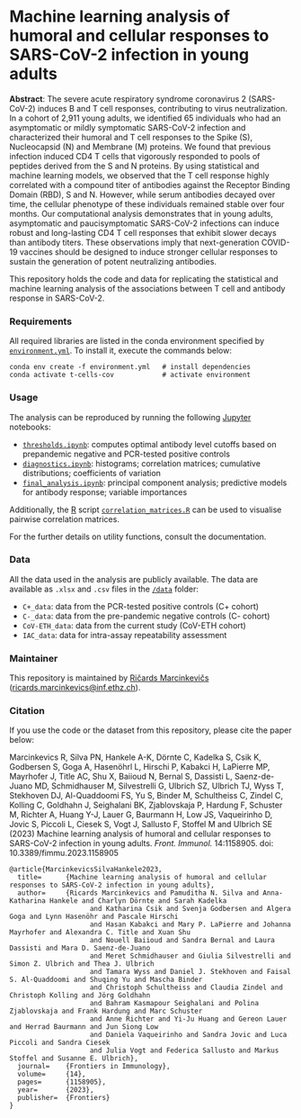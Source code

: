 # Machine learning analysis of humoral and cellular responses to SARS-CoV-2 infection in young adults

**Abstract**: The severe acute respiratory syndrome coronavirus 2 (SARS-CoV-2) induces B and T cell responses, contributing to virus neutralization. In a cohort of 2,911 young adults, we identified 65 individuals who had an asymptomatic or mildly symptomatic SARS-CoV-2 infection and characterized their humoral and T cell
responses to the Spike (S), Nucleocapsid (N) and Membrane (M) proteins. We found that previous infection induced CD4 T cells that vigorously responded to pools of peptides derived from the S and N proteins. By using statistical and machine learning models, we observed that the T cell response highly correlated with a compound titer of antibodies against the Receptor Binding Domain (RBD), S and N. However, while serum antibodies decayed over time, the cellular phenotype of these individuals remained stable over four months. Our computational analysis demonstrates that in young adults, asymptomatic and paucisymptomatic SARS-CoV-2 infections can induce robust and long-lasting CD4 T cell responses that exhibit slower decays than antibody titers. These observations imply that next-generation COVID-19 vaccines should be designed to induce stronger cellular responses to sustain the generation of potent neutralizing antibodies.

This repository holds the code and data for replicating the statistical and machine learning analysis of the associations
between T cell and antibody response in SARS-CoV-2.

### Requirements

All required libraries are listed in the conda environment specified by [`environment.yml`](/environment.yml). 
To install it, execute the commands below:
```
conda env create -f environment.yml   # install dependencies
conda activate t-cells-cov            # activate environment
```

### Usage

The analysis can be reproduced by running the following [Jupyter](https://jupyter.org/) notebooks:
- [`thresholds.ipynb`](/thresholds.ipynb): computes optimal antibody level cutoffs based on prepandemic negative and PCR-tested positive controls
- [`diagnostics.ipynb`](/diagnostics.ipynb): histograms; correlation matrices; cumulative distributions; coefficients of variation
- [`final_analysis.ipynb`](/final_analysis.ipynb): principal component analysis; predictive models for antibody response; variable importances

Additionally, the [R](https://www.r-project.org/) script [`correlation_matrices.R`](/correlation_matrices.R) can be used to visualise pairwise correlation matrices.

For the further details on utility functions, consult the documentation.

### Data

All the data used in the analysis are publicly available. The data are available as `.xlsx` and  `.csv` files in the [`/data`](/data/) folder:
- `C+_data`: data from the PCR-tested positive controls (C+ cohort)
- `C-_data`: data from the pre-pandemic negative controls (C- cohort)
- `CoV-ETH_data`: data from the current study (CoV-ETH cohort)
- `IAC_data`: data for intra-assay repeatability assessment

### Maintainer

This repository is maintained by [Ričards Marcinkevičs](https://rmarcinkevics.github.io/) ([ricards.marcinkevics@inf.ethz.ch](mailto:ricards.marcinkevics@inf.ethz.ch)).

### Citation

If you use the code or the dataset from this repository, please cite the paper below:

Marcinkevics R, Silva PN, Hankele A-K, Dörnte C, Kadelka S, Csik K, Godbersen S, Goga A, Hasenöhrl L, Hirschi P, Kabakci H, LaPierre MP, Mayrhofer J, Title AC,
Shu X, Baiioud N, Bernal S, Dassisti L, Saenz-de-Juano MD, Schmidhauser M, Silvestrelli G, Ulbrich SZ, Ulbrich TJ, Wyss T, Stekhoven DJ, Al-Quaddoomi FS, Yu S, Binder M, Schultheiss C, Zindel C, Kolling C, Goldhahn J, Seighalani BK, Zjablovskaja P, Hardung F, Schuster M, Richter A, Huang Y-J, Lauer G, Baurmann H, Low JS, Vaqueirinho D, Jovic S, Piccoli L, Ciesek S, Vogt J, Sallusto F, Stoffel M and Ulbrich SE (2023) Machine learning analysis of humoral and cellular responses to SARS-CoV-2 infection in young adults. *Front. Immunol.* 14:1158905. doi: 10.3389/fimmu.2023.1158905

```
@article{MarcinkevicsSilvaHankele2023,
  title=      {Machine learning analysis of humoral and cellular responses to SARS-CoV-2 infection in young adults},
  author=     {Ricards Marcinkevics and Pamuditha N. Silva and Anna-Katharina Hankele and Charlyn Dörnte and Sarah Kadelka 
                    and Katharina Csik and Svenja Godbersen and Algera Goga and Lynn Hasenöhr and Pascale Hirschi 
                    and Hasan Kabakci and Mary P. LaPierre and Johanna Mayrhofer and Alexandra C. Title and Xuan Shu 
                    and Nouell Baiioud and Sandra Bernal and Laura Dassisti and Mara D. Saenz-de-Juano 
                    and Meret Schmidhauser and Giulia Silvestrelli and Simon Z. Ulbrich and Thea J. Ulbrich 
                    and Tamara Wyss and Daniel J. Stekhoven and Faisal S. Al-Quaddoomi and Shuqing Yu and Mascha Binder 
                    and Christoph Schultheiss and Claudia Zindel and Christoph Kolling and Jörg Goldhahn 
                    and Bahram Kasmapour Seighalani and Polina Zjablovskaja and Frank Hardung and Marc Schuster 
                    and Anne Richter and Yi-Ju Huang and Gereon Lauer and Herrad Baurmann and Jun Siong Low 
                    and Daniela Vaqueirinho and Sandra Jovic and Luca Piccoli and Sandra Ciesek 
                    and Julia Vogt and Federica Sallusto and Markus Stoffel and Susanne E. Ulbrich},
  journal=    {Frontiers in Immunology},
  volume=     {14},
  pages=      {1158905},
  year=       {2023},
  publisher=  {Frontiers}
}
```
